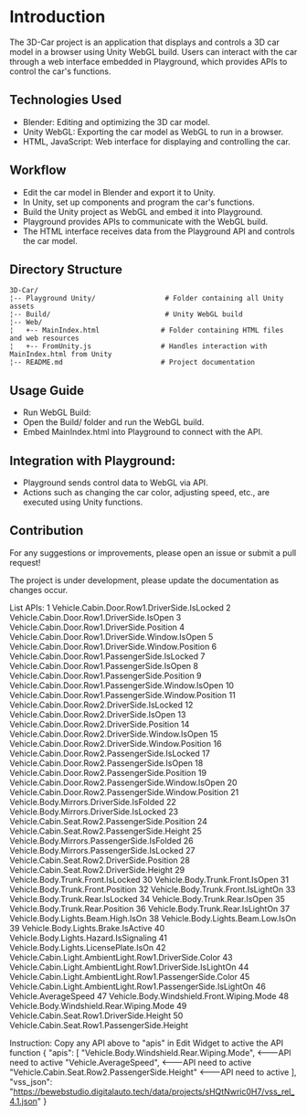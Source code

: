 # Introduction

The 3D-Car project is an application that displays and controls a 3D car model in a browser using Unity WebGL build. Users can interact with the car through a web interface embedded in Playground, which provides APIs to control the car's functions.

## Technologies Used
- Blender: Editing and optimizing the 3D car model.
- Unity WebGL: Exporting the car model as WebGL to run in a browser.
- HTML, JavaScript: Web interface for displaying and controlling the car.
  
## Workflow
- Edit the car model in Blender and export it to Unity.
- In Unity, set up components and program the car's functions.
- Build the Unity project as WebGL and embed it into Playground.
- Playground provides APIs to communicate with the WebGL build.
- The HTML interface receives data from the Playground API and controls the car model.
  
## Directory Structure
```
3D-Car/
¦-- Playground Unity/                 # Folder containing all Unity assets
¦-- Build/                            # Unity WebGL build
¦-- Web/                                       
¦   +-- MainIndex.html               # Folder containing HTML files and web resources
¦   +-- FromUnity.js                 # Handles interaction with MainIndex.html from Unity
¦-- README.md                        # Project documentation
```

## Usage Guide
- Run WebGL Build:
- Open the Build/ folder and run the WebGL build.
- Embed MainIndex.html into Playground to connect with the API.
  
## Integration with Playground:
- Playground sends control data to WebGL via API.
- Actions such as changing the car color, adjusting speed, etc., are executed using Unity functions.
  
## Contribution
For any suggestions or improvements, please open an issue or submit a pull request!

The project is under development, please update the documentation as changes occur.

List APIs:
1	Vehicle.Cabin.Door.Row1.DriverSide.IsLocked
2	Vehicle.Cabin.Door.Row1.DriverSide.IsOpen
3	Vehicle.Cabin.Door.Row1.DriverSide.Position
4	Vehicle.Cabin.Door.Row1.DriverSide.Window.IsOpen
5	Vehicle.Cabin.Door.Row1.DriverSide.Window.Position
6	Vehicle.Cabin.Door.Row1.PassengerSide.IsLocked
7	Vehicle.Cabin.Door.Row1.PassengerSide.IsOpen
8	Vehicle.Cabin.Door.Row1.PassengerSide.Position
9	Vehicle.Cabin.Door.Row1.PassengerSide.Window.IsOpen
10	Vehicle.Cabin.Door.Row1.PassengerSide.Window.Position
11	Vehicle.Cabin.Door.Row2.DriverSide.IsLocked
12	Vehicle.Cabin.Door.Row2.DriverSide.IsOpen
13	Vehicle.Cabin.Door.Row2.DriverSide.Position
14	Vehicle.Cabin.Door.Row2.DriverSide.Window.IsOpen
15	Vehicle.Cabin.Door.Row2.DriverSide.Window.Position
16	Vehicle.Cabin.Door.Row2.PassengerSide.IsLocked
17	Vehicle.Cabin.Door.Row2.PassengerSide.IsOpen
18	Vehicle.Cabin.Door.Row2.PassengerSide.Position
19	Vehicle.Cabin.Door.Row2.PassengerSide.Window.IsOpen
20	Vehicle.Cabin.Door.Row2.PassengerSide.Window.Position
21	Vehicle.Body.Mirrors.DriverSide.IsFolded
22	Vehicle.Body.Mirrors.DriverSide.IsLocked
23	Vehicle.Cabin.Seat.Row2.PassengerSide.Position
24	Vehicle.Cabin.Seat.Row2.PassengerSide.Height
25	Vehicle.Body.Mirrors.PassengerSide.IsFolded
26	Vehicle.Body.Mirrors.PassengerSide.IsLocked
27	Vehicle.Cabin.Seat.Row2.DriverSide.Position
28	Vehicle.Cabin.Seat.Row2.DriverSide.Height
29	Vehicle.Body.Trunk.Front.IsLocked
30	Vehicle.Body.Trunk.Front.IsOpen
31	Vehicle.Body.Trunk.Front.Position
32	Vehicle.Body.Trunk.Front.IsLightOn
33	Vehicle.Body.Trunk.Rear.IsLocked
34	Vehicle.Body.Trunk.Rear.IsOpen
35	Vehicle.Body.Trunk.Rear.Position
36	Vehicle.Body.Trunk.Rear.IsLightOn
37	Vehicle.Body.Lights.Beam.High.IsOn
38	Vehicle.Body.Lights.Beam.Low.IsOn
39	Vehicle.Body.Lights.Brake.IsActive
40	Vehicle.Body.Lights.Hazard.IsSignaling
41	Vehicle.Body.Lights.LicensePlate.IsOn
42	Vehicle.Cabin.Light.AmbientLight.Row1.DriverSide.Color
43	Vehicle.Cabin.Light.AmbientLight.Row1.DriverSide.IsLightOn
44	Vehicle.Cabin.Light.AmbientLight.Row1.PassengerSide.Color
45	Vehicle.Cabin.Light.AmbientLight.Row1.PassengerSide.IsLightOn
46	Vehicle.AverageSpeed
47	Vehicle.Body.Windshield.Front.Wiping.Mode
48	Vehicle.Body.Windshield.Rear.Wiping.Mode
49	Vehicle.Cabin.Seat.Row1.DriverSide.Height
50	Vehicle.Cabin.Seat.Row1.PassengerSide.Height

Instruction: 
Copy any API above to "apis" in Edit Widget to active the API function
{
    "apis": [
        "Vehicle.Body.Windshield.Rear.Wiping.Mode",             <---API need to active
        "Vehicle.AverageSpeed",                                 <---API need to active
        "Vehicle.Cabin.Seat.Row2.PassengerSide.Height"          <---API need to active
    ],
    "vss_json": "https://bewebstudio.digitalauto.tech/data/projects/sHQtNwric0H7/vss_rel_4.1.json"
}

